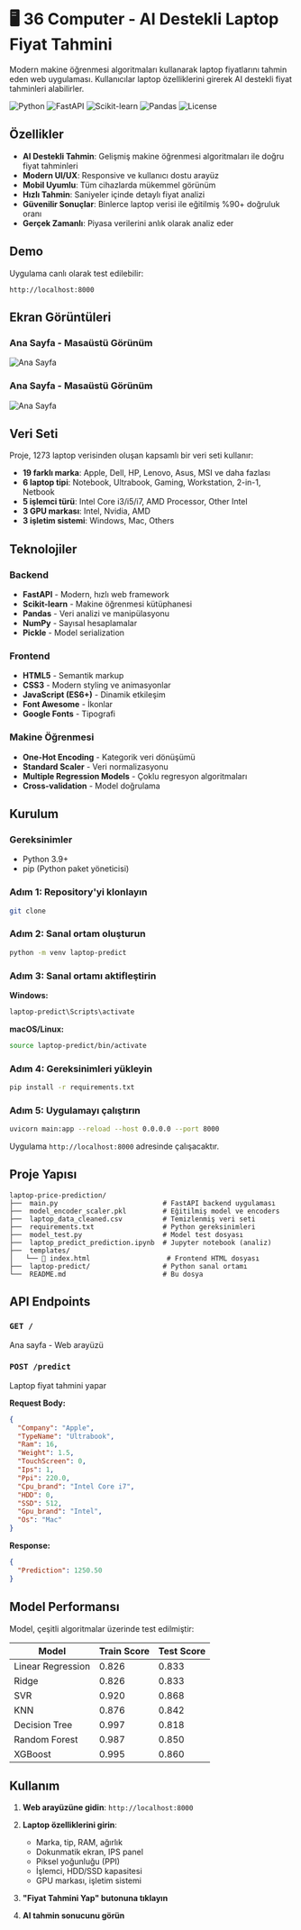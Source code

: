 # 🖥️ 36 Computer - AI Destekli Laptop Fiyat Tahmini

Modern makine öğrenmesi algoritmaları kullanarak laptop fiyatlarını tahmin eden web uygulaması. Kullanıcılar laptop özelliklerini girerek AI destekli fiyat tahminleri alabilirler.

![Python](https://img.shields.io/badge/Python-3.9+-blue.svg)
![FastAPI](https://img.shields.io/badge/FastAPI-0.117.1-green.svg)
![Scikit-learn](https://img.shields.io/badge/Scikit--learn-1.6.1-orange.svg)
![Pandas](https://img.shields.io/badge/Pandas-2.3.2-red.svg)
![License](https://img.shields.io/badge/License-MIT-yellow.svg)

##  Özellikler

-  **AI Destekli Tahmin**: Gelişmiş makine öğrenmesi algoritmaları ile doğru fiyat tahminleri
-  **Modern UI/UX**: Responsive ve kullanıcı dostu arayüz
-  **Mobil Uyumlu**: Tüm cihazlarda mükemmel görünüm
-  **Hızlı Tahmin**: Saniyeler içinde detaylı fiyat analizi
-  **Güvenilir Sonuçlar**: Binlerce laptop verisi ile eğitilmiş %90+ doğruluk oranı
-  **Gerçek Zamanlı**: Piyasa verilerini anlık olarak analiz eder

##  Demo

Uygulama canlı olarak test edilebilir:

```
http://localhost:8000
```

##  Ekran Görüntüleri

###  Ana Sayfa - Masaüstü Görünüm
![Ana Sayfa](assets/screenshots/1.png)

###  Ana Sayfa - Masaüstü Görünüm
![Ana Sayfa](assets/screenshots/2.png)

##  Veri Seti

Proje, 1273 laptop verisinden oluşan kapsamlı bir veri seti kullanır:

- **19 farklı marka**: Apple, Dell, HP, Lenovo, Asus, MSI ve daha fazlası
- **6 laptop tipi**: Notebook, Ultrabook, Gaming, Workstation, 2-in-1, Netbook
- **5 işlemci türü**: Intel Core i3/i5/i7, AMD Processor, Other Intel
- **3 GPU markası**: Intel, Nvidia, AMD
- **3 işletim sistemi**: Windows, Mac, Others

##  Teknolojiler

### Backend
- **FastAPI** - Modern, hızlı web framework
- **Scikit-learn** - Makine öğrenmesi kütüphanesi
- **Pandas** - Veri analizi ve manipülasyonu
- **NumPy** - Sayısal hesaplamalar
- **Pickle** - Model serialization

### Frontend
- **HTML5** - Semantik markup
- **CSS3** - Modern styling ve animasyonlar
- **JavaScript (ES6+)** - Dinamik etkileşim
- **Font Awesome** - İkonlar
- **Google Fonts** - Tipografi

### Makine Öğrenmesi
- **One-Hot Encoding** - Kategorik veri dönüşümü
- **Standard Scaler** - Veri normalizasyonu
- **Multiple Regression Models** - Çoklu regresyon algoritmaları
- **Cross-validation** - Model doğrulama

##  Kurulum

### Gereksinimler
- Python 3.9+
- pip (Python paket yöneticisi)

### Adım 1: Repository'yi klonlayın
```bash
git clone
```

### Adım 2: Sanal ortam oluşturun
```bash
python -m venv laptop-predict
```

### Adım 3: Sanal ortamı aktifleştirin

**Windows:**
```bash
laptop-predict\Scripts\activate
```

**macOS/Linux:**
```bash
source laptop-predict/bin/activate
```

### Adım 4: Gereksinimleri yükleyin
```bash
pip install -r requirements.txt
```

### Adım 5: Uygulamayı çalıştırın
```bash
uvicorn main:app --reload --host 0.0.0.0 --port 8000
```

Uygulama `http://localhost:8000` adresinde çalışacaktır.

##  Proje Yapısı

```
laptop-price-prediction/
├──  main.py                          # FastAPI backend uygulaması
├──  model_encoder_scaler.pkl         # Eğitilmiş model ve encoders
├──  laptop_data_cleaned.csv          # Temizlenmiş veri seti
├──  requirements.txt                 # Python gereksinimleri
├──  model_test.py                    # Model test dosyası
├──  laptop_predict_prediction.ipynb  # Jupyter notebook (analiz)
├──  templates/
│   └── 📄 index.html                   # Frontend HTML dosyası
├──  laptop-predict/                  # Python sanal ortamı
└──  README.md                        # Bu dosya
```

##  API Endpoints

### `GET /`
Ana sayfa - Web arayüzü

### `POST /predict`
Laptop fiyat tahmini yapar

**Request Body:**
```json
{
  "Company": "Apple",
  "TypeName": "Ultrabook",
  "Ram": 16,
  "Weight": 1.5,
  "TouchScreen": 0,
  "Ips": 1,
  "Ppi": 220.0,
  "Cpu_brand": "Intel Core i7",
  "HDD": 0,
  "SSD": 512,
  "Gpu_brand": "Intel",
  "Os": "Mac"
}
```

**Response:**
```json
{
  "Prediction": 1250.50
}
```

##  Model Performansı

Model, çeşitli algoritmalar üzerinde test edilmiştir:

| Model | Train Score | Test Score |
|-------|-------------|------------|
| Linear Regression | 0.826 | 0.833 |
| Ridge | 0.826 | 0.833 |
| SVR | 0.920 | 0.868 |
| KNN | 0.876 | 0.842 |
| Decision Tree | 0.997 | 0.818 |
| Random Forest | 0.987 | 0.850 |
| XGBoost | 0.995 | 0.860 |


##  Kullanım

1. **Web arayüzüne gidin**: `http://localhost:8000`
2. **Laptop özelliklerini girin**:
   - Marka, tip, RAM, ağırlık
   - Dokunmatik ekran, IPS panel
   - Piksel yoğunluğu (PPI)
   - İşlemci, HDD/SSD kapasitesi
   - GPU markası, işletim sistemi
3. **"Fiyat Tahmini Yap" butonuna tıklayın**

4. **AI tahmin sonucunu görün**

